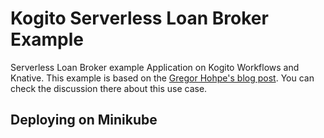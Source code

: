 # Kogito Serverless Loan Broker Example

Serverless Loan Broker example Application on Kogito Workflows and Knative.
This example is based on the [Gregor Hohpe's blog post](https://www.enterpriseintegrationpatterns.com/ramblings/loanbroker_gcp_workflows.html). You can check the discussion there about this use case.

## Deploying on Minikube
